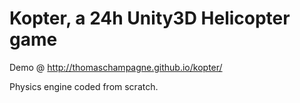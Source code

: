 # Kopter, a 24h Unity3D Helicopter game
Demo @ http://thomaschampagne.github.io/kopter/

Physics engine coded from scratch.
